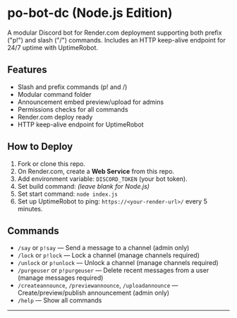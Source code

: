 # po-bot-dc (Node.js Edition)

A modular Discord bot for Render.com deployment supporting both prefix ("p!") and slash ("/") commands. Includes an HTTP keep-alive endpoint for 24/7 uptime with UptimeRobot.

## Features

- Slash and prefix commands (p! and /)
- Modular command folder
- Announcement embed preview/upload for admins
- Permissions checks for all commands
- Render.com deploy ready
- HTTP keep-alive endpoint for UptimeRobot

## How to Deploy

1. Fork or clone this repo.
2. On Render.com, create a **Web Service** from this repo.
3. Add environment variable: `DISCORD_TOKEN` (your bot token).
4. Set build command: *(leave blank for Node.js)*
5. Set start command: `node index.js`
6. Set up UptimeRobot to ping: `https://<your-render-url>/` every 5 minutes.

## Commands

- `/say` or `p!say` — Send a message to a channel (admin only)
- `/lock` or `p!lock` — Lock a channel (manage channels required)
- `/unlock` or `p!unlock` — Unlock a channel (manage channels required)
- `/purgeuser` or `p!purgeuser` — Delete recent messages from a user (manage messages required)
- `/createannounce`, `/previewannounce`, `/uploadannounce` — Create/preview/publish announcement (admin only)
- `/help` — Show all commands

---
